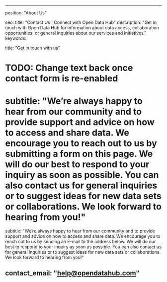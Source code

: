 

---
position: "About Us"

seo:
  title: "Contact Us | Connect with Open Data Hub"
  description: "Get in touch with Open Data Hub for information about data access, collaboration opportunities, or general inquiries about our services and initiatives."
  keywords:

title: "Get in touch with us"
# TODO: Change text back once contact form is re-enabled
# subtitle: "We’re always happy to hear from our community and to provide support and advice on how to access and share data. We encourage you to reach out to us by submitting a form on this page. We will do our best to respond to your inquiry as soon as possible. You can also contact us for general inquiries or to suggest ideas for new data sets or collaborations. We look forward to hearing from you!"
subtitle: "We’re always happy to hear from our community and to provide support and advice on how to access and share data. We encourage you to reach out to us by sending an E-mail to the address below. We will do our best to respond to your inquiry as soon as possible. You can also contact us for general inquiries or to suggest ideas for new data sets or collaborations. We look forward to hearing from you!"

contact_email: "help@opendatahub.com"
---

